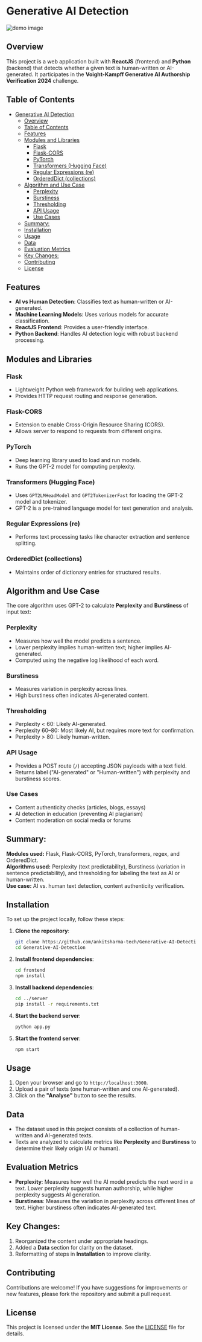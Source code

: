 # Generative AI Detection

![demo image](<https://github.com/ankitsharma-tech/Generative-AI-Detection/blob/main/Screenshot%20(366).png>)

## Overview

This project is a web application built with **ReactJS** (frontend) and **Python** (backend) that detects whether a given text is human-written or AI-generated. It participates in the **Voight-Kampff Generative AI Authorship Verification 2024** challenge.

## Table of Contents

- [Generative AI Detection](#generative-ai-detection)
  - [Overview](#overview)
  - [Table of Contents](#table-of-contents)
  - [Features](#features)
  - [Modules and Libraries](#modules-and-libraries)
    - [Flask](#flask)
    - [Flask-CORS](#flask-cors)
    - [PyTorch](#pytorch)
    - [Transformers (Hugging Face)](#transformers-hugging-face)
    - [Regular Expressions (re)](#regular-expressions-re)
    - [OrderedDict (collections)](#ordereddict-collections)
  - [Algorithm and Use Case](#algorithm-and-use-case)
    - [Perplexity](#perplexity)
    - [Burstiness](#burstiness)
    - [Thresholding](#thresholding)
    - [API Usage](#api-usage)
    - [Use Cases](#use-cases)
  - [Summary:](#summary)
  - [Installation](#installation)
  - [Usage](#usage)
  - [Data](#data)
  - [Evaluation Metrics](#evaluation-metrics)
  - [Key Changes:](#key-changes)
  - [Contributing](#contributing)
  - [License](#license)

## Features

- **AI vs Human Detection**: Classifies text as human-written or AI-generated.
- **Machine Learning Models**: Uses various models for accurate classification.
- **ReactJS Frontend**: Provides a user-friendly interface.
- **Python Backend**: Handles AI detection logic with robust backend processing.

## Modules and Libraries

### Flask

- Lightweight Python web framework for building web applications.
- Provides HTTP request routing and response generation.

### Flask-CORS

- Extension to enable Cross-Origin Resource Sharing (CORS).
- Allows server to respond to requests from different origins.

### PyTorch

- Deep learning library used to load and run models.
- Runs the GPT-2 model for computing perplexity.

### Transformers (Hugging Face)

- Uses `GPT2LMHeadModel` and `GPT2TokenizerFast` for loading the GPT-2 model and tokenizer.
- GPT-2 is a pre-trained language model for text generation and analysis.

### Regular Expressions (re)

- Performs text processing tasks like character extraction and sentence splitting.

### OrderedDict (collections)

- Maintains order of dictionary entries for structured results.

## Algorithm and Use Case

The core algorithm uses GPT-2 to calculate **Perplexity** and **Burstiness** of input text:

### Perplexity

- Measures how well the model predicts a sentence.
- Lower perplexity implies human-written text; higher implies AI-generated.
- Computed using the negative log likelihood of each word.

### Burstiness

- Measures variation in perplexity across lines.
- High burstiness often indicates AI-generated content.

### Thresholding

- Perplexity < 60: Likely AI-generated.
- Perplexity 60–80: Most likely AI, but requires more text for confirmation.
- Perplexity > 80: Likely human-written.

### API Usage

- Provides a POST route (`/`) accepting JSON payloads with a text field.
- Returns label ("AI-generated" or "Human-written") with perplexity and burstiness scores.

### Use Cases

- Content authenticity checks (articles, blogs, essays)
- AI detection in education (preventing AI plagiarism)
- Content moderation on social media or forums

## Summary:

**Modules used:** Flask, Flask-CORS, PyTorch, transformers, regex, and OrderedDict.<br>
**Algorithms used:** Perplexity (text predictability), Burstiness (variation in sentence predictability), and thresholding for labeling the text as AI or human-written.<br>
**Use case:** AI vs. human text detection, content authenticity verification.<br>

## Installation

To set up the project locally, follow these steps:

1. **Clone the repository**:

   ```bash
   git clone https://github.com/ankitsharma-tech/Generative-AI-Detection.git
   cd Generative-AI-Detection
   ```

2. **Install frontend dependencies**:

   ```bash
   cd frontend
   npm install
   ```

3. **Install backend dependencies**:

   ```bash
   cd ../server
   pip install -r requirements.txt
   ```

4. **Start the backend server**:

   ```bash
   python app.py
   ```

5. **Start the frontend server**:
   ```bash
   npm start
   ```

## Usage

1. Open your browser and go to `http://localhost:3000`.
2. Upload a pair of texts (one human-written and one AI-generated).
3. Click on the **"Analyse"** button to see the results.

## Data

- The dataset used in this project consists of a collection of human-written and AI-generated texts.
- Texts are analyzed to calculate metrics like **Perplexity** and **Burstiness** to determine their likely origin (AI or human).

## Evaluation Metrics

- **Perplexity**: Measures how well the AI model predicts the next word in a text. Lower perplexity suggests human authorship, while higher perplexity suggests AI generation.
- **Burstiness**: Measures the variation in perplexity across different lines of text. Higher burstiness often indicates AI-generated text.

## Key Changes:

1. Reorganized the content under appropriate headings.
2. Added a **Data** section for clarity on the dataset.
3. Reformatting of steps in **Installation** to improve clarity.

## Contributing

Contributions are welcome! If you have suggestions for improvements or new features, please fork the repository and submit a pull request.

## License

This project is licensed under the **MIT License**. See the [LICENSE](https://github.com/ankitsharma-tech/Generative-AI-Detection/blob/main/LICENSE) file for details.
